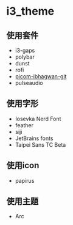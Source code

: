 # i3_theme

## 使用套件
* i3-gaps
* polybar
* dunst
* rofi
* [picom-ibhagwan-git](https://github.com/ibhagwan/picom)
* pulseaudio

## 使用字形
* Iosevka Nerd Font
* feather
* siji
* JetBrains fonts
* Taipei Sans TC Beta

## 使用icon
* papirus

## 使用主題
* Arc

